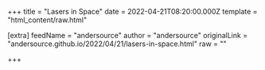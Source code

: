
+++
title = "Lasers in Space"
date = 2022-04-21T08:20:00.000Z
template = "html_content/raw.html"

[extra]
feedName = "andersource"
author = "andersource"
originalLink = "andersource.github.io/2022/04/21/lasers-in-space.html"
raw = ""

+++

